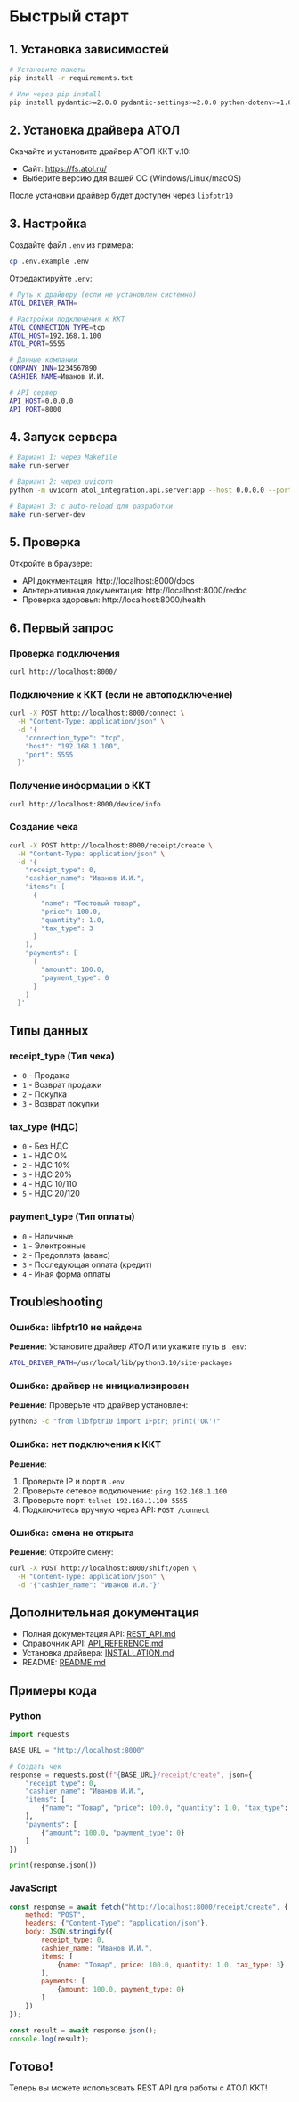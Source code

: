 # Быстрый старт

## 1. Установка зависимостей

```bash
# Установите пакеты
pip install -r requirements.txt

# Или через pip install
pip install pydantic>=2.0.0 pydantic-settings>=2.0.0 python-dotenv>=1.0.0 fastapi>=0.104.0 uvicorn[standard]>=0.24.0
```

## 2. Установка драйвера АТОЛ

Скачайте и установите драйвер АТОЛ ККТ v.10:
- Сайт: https://fs.atol.ru/
- Выберите версию для вашей ОС (Windows/Linux/macOS)

После установки драйвер будет доступен через `libfptr10`

## 3. Настройка

Создайте файл `.env` из примера:

```bash
cp .env.example .env
```

Отредактируйте `.env`:

```bash
# Путь к драйверу (если не установлен системно)
ATOL_DRIVER_PATH=

# Настройки подключения к ККТ
ATOL_CONNECTION_TYPE=tcp
ATOL_HOST=192.168.1.100
ATOL_PORT=5555

# Данные компании
COMPANY_INN=1234567890
CASHIER_NAME=Иванов И.И.

# API сервер
API_HOST=0.0.0.0
API_PORT=8000
```

## 4. Запуск сервера

```bash
# Вариант 1: через Makefile
make run-server

# Вариант 2: через uvicorn
python -m uvicorn atol_integration.api.server:app --host 0.0.0.0 --port 8000

# Вариант 3: с auto-reload для разработки
make run-server-dev
```

## 5. Проверка

Откройте в браузере:
- API документация: http://localhost:8000/docs
- Альтернативная документация: http://localhost:8000/redoc
- Проверка здоровья: http://localhost:8000/health

## 6. Первый запрос

### Проверка подключения

```bash
curl http://localhost:8000/
```

### Подключение к ККТ (если не автоподключение)

```bash
curl -X POST http://localhost:8000/connect \
  -H "Content-Type: application/json" \
  -d '{
    "connection_type": "tcp",
    "host": "192.168.1.100",
    "port": 5555
  }'
```

### Получение информации о ККТ

```bash
curl http://localhost:8000/device/info
```

### Создание чека

```bash
curl -X POST http://localhost:8000/receipt/create \
  -H "Content-Type: application/json" \
  -d '{
    "receipt_type": 0,
    "cashier_name": "Иванов И.И.",
    "items": [
      {
        "name": "Тестовый товар",
        "price": 100.0,
        "quantity": 1.0,
        "tax_type": 3
      }
    ],
    "payments": [
      {
        "amount": 100.0,
        "payment_type": 0
      }
    ]
  }'
```

## Типы данных

### receipt_type (Тип чека)
- `0` - Продажа
- `1` - Возврат продажи
- `2` - Покупка
- `3` - Возврат покупки

### tax_type (НДС)
- `0` - Без НДС
- `1` - НДС 0%
- `2` - НДС 10%
- `3` - НДС 20%
- `4` - НДС 10/110
- `5` - НДС 20/120

### payment_type (Тип оплаты)
- `0` - Наличные
- `1` - Электронные
- `2` - Предоплата (аванс)
- `3` - Последующая оплата (кредит)
- `4` - Иная форма оплаты

## Troubleshooting

### Ошибка: libfptr10 не найдена

**Решение**: Установите драйвер АТОЛ или укажите путь в `.env`:
```bash
ATOL_DRIVER_PATH=/usr/local/lib/python3.10/site-packages
```

### Ошибка: драйвер не инициализирован

**Решение**: Проверьте что драйвер установлен:
```bash
python3 -c "from libfptr10 import IFptr; print('OK')"
```

### Ошибка: нет подключения к ККТ

**Решение**: 
1. Проверьте IP и порт в `.env`
2. Проверьте сетевое подключение: `ping 192.168.1.100`
3. Проверьте порт: `telnet 192.168.1.100 5555`
4. Подключитесь вручную через API: `POST /connect`

### Ошибка: смена не открыта

**Решение**: Откройте смену:
```bash
curl -X POST http://localhost:8000/shift/open \
  -H "Content-Type: application/json" \
  -d '{"cashier_name": "Иванов И.И."}'
```

## Дополнительная документация

- Полная документация API: [REST_API.md](REST_API.md)
- Справочник API: [API_REFERENCE.md](API_REFERENCE.md)
- Установка драйвера: [INSTALLATION.md](INSTALLATION.md)
- README: [README.md](README.md)

## Примеры кода

### Python

```python
import requests

BASE_URL = "http://localhost:8000"

# Создать чек
response = requests.post(f"{BASE_URL}/receipt/create", json={
    "receipt_type": 0,
    "cashier_name": "Иванов И.И.",
    "items": [
        {"name": "Товар", "price": 100.0, "quantity": 1.0, "tax_type": 3}
    ],
    "payments": [
        {"amount": 100.0, "payment_type": 0}
    ]
})

print(response.json())
```

### JavaScript

```javascript
const response = await fetch("http://localhost:8000/receipt/create", {
    method: "POST",
    headers: {"Content-Type": "application/json"},
    body: JSON.stringify({
        receipt_type: 0,
        cashier_name: "Иванов И.И.",
        items: [
            {name: "Товар", price: 100.0, quantity: 1.0, tax_type: 3}
        ],
        payments: [
            {amount: 100.0, payment_type: 0}
        ]
    })
});

const result = await response.json();
console.log(result);
```

## Готово!

Теперь вы можете использовать REST API для работы с АТОЛ ККТ!
